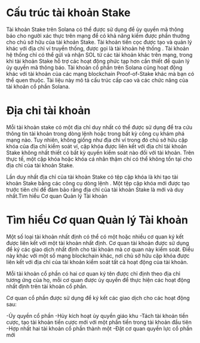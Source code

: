 # Cấu trúc tài khoản Stake
Tài khoản Stake trên Solana có thể được sử dụng để ủy quyền mã thông báo cho người xác thực trên mạng để có khả năng kiếm được phần thưởng cho chủ sở hữu của tài khoản Stake. Tài khoản tiền cọc được tạo và quản lý khác với địa chỉ ví truyền thống, được gọi là tài khoản hệ thống . Tài khoản hệ thống chỉ có thể gửi và nhận SOL từ các tài khoản khác trên mạng, trong khi tài khoản Stake hỗ trợ các hoạt động phức tạp hơn cần thiết để quản lý ủy quyền mã thông báo.
Tài khoản cổ phần trên Solana cũng hoạt động khác với tài khoản của các mạng blockchain Proof-of-Stake khác mà bạn có thể quen thuộc. Tài liệu này mô tả cấu trúc cấp cao và các chức năng của tài khoản cổ phần Solana.
# Địa chỉ tài khoản
Mỗi tài khoản stake có một địa chỉ duy nhất có thể được sử dụng để tra cứu thông tin tài khoản trong dòng lệnh hoặc trong bất kỳ công cụ khám phá mạng nào. Tuy nhiên, không giống như địa chỉ ví trong đó chủ sở hữu cặp khóa của địa chỉ kiểm soát ví, cặp khóa được liên kết với địa chỉ tài khoản Stake không nhất thiết có bất kỳ quyền kiểm soát nào đối với tài khoản. Trên thực tế, một cặp khóa hoặc khóa cá nhân thậm chí có thể không tồn tại cho địa chỉ của tài khoản Stake.

Lần duy nhất địa chỉ của tài khoản Stake có tệp cặp khóa là khi tạo tài khoản Stake bằng các công cụ dòng lệnh . Một tệp cặp khóa mới được tạo trước tiên chỉ để đảm bảo rằng địa chỉ của tài khoản Stake là mới và duy nhất.Tìm hiểu Cơ quan Quản lý Tài khoản
# Tìm hiểu Cơ quan Quản lý Tài khoản
Một số loại tài khoản nhất định có thể có một hoặc nhiều cơ quan ký kết được liên kết với một tài khoản nhất định. Cơ quan tài khoản được sử dụng để ký các giao dịch nhất định cho tài khoản mà cơ quan này kiểm soát. Điều này khác với một số mạng blockchain khác, nơi chủ sở hữu cặp khóa được liên kết với địa chỉ của tài khoản kiểm soát tất cả hoạt động của tài khoản.

Mỗi tài khoản cổ phần có hai cơ quan ký tên được chỉ định theo địa chỉ tương ứng của họ, mỗi cơ quan được ủy quyền để thực hiện các hoạt động nhất định trên tài khoản cổ phần.

Cơ quan cổ phần được sử dụng để ký kết các giao dịch cho các hoạt động sau:

-Ủy quyền cổ phần
-Hủy kích hoạt ủy quyền giáo khu
-Tách tài khoản tiền cược, tạo tài khoản tiền cược mới với một phần tiền trong tài khoản đầu tiên
-Hợp nhất hai tài khoản cổ phần thành một
-Đặt cơ quan quyền lực cổ phần mới

